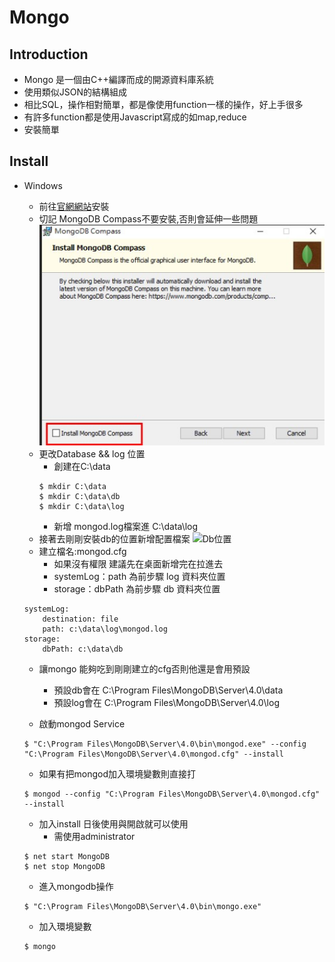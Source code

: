 # Mongo 

## Introduction
* Mongo 是一個由C++編譯而成的開源資料庫系統
* 使用類似JSON的結構組成
* 相比SQL，操作相對簡單，都是像使用function一樣的操作，好上手很多
* 有許多function都是使用Javascript寫成的如map,reduce
* 安裝簡單

## Install

* Windows

    * 前往[官網網站](https://www.mongodb.com/try/download/community)安裝
    * 切記 MongoDB Compass不要安裝,否則會延伸一些問題
    ![MongoDB Compass](./2020-12-24-154929.jpg)
    * 更改Database && log 位置
        * 創建在C:\data
        ```
        $ mkdir C:\data
        $ mkdir C:\data\db
        $ mkdir C:\data\log
        ```
        * 新增 mongod.log檔案進 C:\data\log
    * 接著去剛剛安裝db的位置新增配置檔案
    ![Db位置](https://github.com/blackstuend/Note/blob/master/mongo/2020-12-24-160129.jpg?raw=true)
    * 建立檔名:mongod.cfg
        * 如果沒有權限 建議先在桌面新增完在拉進去
        * systemLog：path 為前步驟 log 資料夾位置
        * storage：dbPath 為前步驟 db 資料夾位置
    ```
    systemLog:
        destination: file
        path: c:\data\log\mongod.log
    storage:
        dbPath: c:\data\db
    ```
    * 讓mongo 能夠吃到剛剛建立的cfg否則他還是會用預設
        * 預設db會在  C:\Program Files\MongoDB\Server\4.0\data
        * 預設log會在 C:\Program Files\MongoDB\Server\4.0\log


    * 啟動mongod Service
    ```
    $ "C:\Program Files\MongoDB\Server\4.0\bin\mongod.exe" --config "C:\Program Files\MongoDB\Server\4.0\mongod.cfg" --install
    ```
    * 如果有把mongod加入環境變數則直接打
    ```
    $ mongod --config "C:\Program Files\MongoDB\Server\4.0\mongod.cfg" --install
    ```
    
    * 加入install 日後使用與開啟就可以使用
        * 需使用administrator
    ```
    $ net start MongoDB
    $ net stop MongoDB
    ```

    * 進入mongodb操作

    ```shell
    $ "C:\Program Files\MongoDB\Server\4.0\bin\mongo.exe"
    ```

    * 加入環境變數


    ```
    $ mongo
    ```